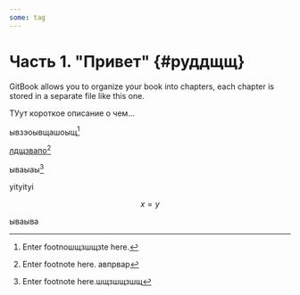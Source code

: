 ```yaml
---
some: tag
---
```


# Часть 1. "Привет" {#руддщщ}

GitBook allows you to organize your book into chapters, each chapter is stored in a separate file like this one.

ТУут короткое описание о чем...

ывзэоывщашоыщ[^2]

[лдщзвапо](/README.md)[^1]

ываыаы[^3]

yityityi


$$
x = y
$$


ываыва

[^1]: Enter footnote here. авпрвар

[^2]: Enter footnoшщзшщзte here.

[^3]: Enter footnote here.шщзшщзшщ

